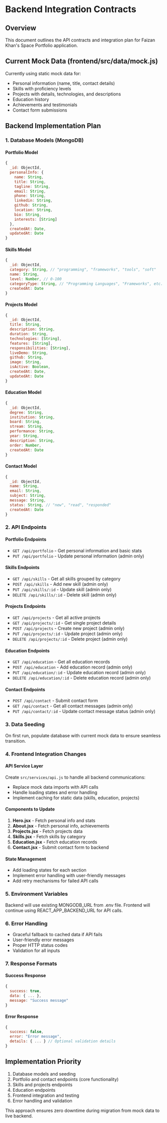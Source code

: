 # Backend Integration Contracts

## Overview
This document outlines the API contracts and integration plan for Faizan Khan's Space Portfolio application.

## Current Mock Data (frontend/src/data/mock.js)
Currently using static mock data for:
- Personal information (name, title, contact details)
- Skills with proficiency levels
- Projects with details, technologies, and descriptions
- Education history
- Achievements and testimonials
- Contact form submissions

## Backend Implementation Plan

### 1. Database Models (MongoDB)

#### Portfolio Model
```javascript
{
  _id: ObjectId,
  personalInfo: {
    name: String,
    title: String,
    tagline: String,
    email: String,
    phone: String,
    linkedin: String,
    github: String,
    location: String,
    bio: String,
    interests: [String]
  },
  createdAt: Date,
  updatedAt: Date
}
```

#### Skills Model
```javascript
{
  _id: ObjectId,
  category: String, // "programming", "frameworks", "tools", "soft"
  name: String,
  level: Number, // 0-100
  categoryType: String, // "Programming Languages", "Frameworks", etc.
  createdAt: Date
}
```

#### Projects Model
```javascript
{
  _id: ObjectId,
  title: String,
  description: String,
  duration: String,
  technologies: [String],
  features: [String],
  responsibilities: [String],
  liveDemo: String,
  github: String,
  image: String,
  isActive: Boolean,
  createdAt: Date,
  updatedAt: Date
}
```

#### Education Model
```javascript
{
  _id: ObjectId,
  degree: String,
  institution: String,
  board: String,
  stream: String,
  performance: String,
  year: String,
  description: String,
  order: Number,
  createdAt: Date
}
```

#### Contact Model
```javascript
{
  _id: ObjectId,
  name: String,
  email: String,
  subject: String,
  message: String,
  status: String, // "new", "read", "responded"
  createdAt: Date
}
```

### 2. API Endpoints

#### Portfolio Endpoints
- `GET /api/portfolio` - Get personal information and basic stats
- `PUT /api/portfolio` - Update personal information (admin only)

#### Skills Endpoints
- `GET /api/skills` - Get all skills grouped by category
- `POST /api/skills` - Add new skill (admin only)
- `PUT /api/skills/:id` - Update skill (admin only)
- `DELETE /api/skills/:id` - Delete skill (admin only)

#### Projects Endpoints
- `GET /api/projects` - Get all active projects
- `GET /api/projects/:id` - Get single project details
- `POST /api/projects` - Create new project (admin only)
- `PUT /api/projects/:id` - Update project (admin only)
- `DELETE /api/projects/:id` - Delete project (admin only)

#### Education Endpoints
- `GET /api/education` - Get all education records
- `POST /api/education` - Add education record (admin only)
- `PUT /api/education/:id` - Update education record (admin only)
- `DELETE /api/education/:id` - Delete education record (admin only)

#### Contact Endpoints
- `POST /api/contact` - Submit contact form
- `GET /api/contact` - Get all contact messages (admin only)
- `PUT /api/contact/:id` - Update contact message status (admin only)

### 3. Data Seeding
On first run, populate database with current mock data to ensure seamless transition.

### 4. Frontend Integration Changes

#### API Service Layer
Create `src/services/api.js` to handle all backend communications:
- Replace mock data imports with API calls
- Handle loading states and error handling
- Implement caching for static data (skills, education, projects)

#### Components to Update
1. **Hero.jsx** - Fetch personal info and stats
2. **About.jsx** - Fetch personal info, achievements
3. **Projects.jsx** - Fetch projects data
4. **Skills.jsx** - Fetch skills by category
5. **Education.jsx** - Fetch education records
6. **Contact.jsx** - Submit contact form to backend

#### State Management
- Add loading states for each section
- Implement error handling with user-friendly messages
- Add retry mechanisms for failed API calls

### 5. Environment Variables
Backend will use existing MONGODB_URL from .env file.
Frontend will continue using REACT_APP_BACKEND_URL for API calls.

### 6. Error Handling
- Graceful fallback to cached data if API fails
- User-friendly error messages
- Proper HTTP status codes
- Validation for all inputs

### 7. Response Formats

#### Success Response
```javascript
{
  success: true,
  data: { ... },
  message: "Success message"
}
```

#### Error Response
```javascript
{
  success: false,
  error: "Error message",
  details: { ... } // Optional validation details
}
```

## Implementation Priority
1. Database models and seeding
2. Portfolio and contact endpoints (core functionality)
3. Skills and projects endpoints  
4. Education endpoints
5. Frontend integration and testing
6. Error handling and validation

This approach ensures zero downtime during migration from mock data to live backend.